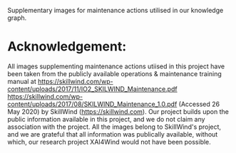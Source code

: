 Supplementary images for maintenance actions utilised in our knowledge graph. 

# Acknowledgement:
All images supplementing maintenance actions utiised in this project have been taken from the publicly available operations & maintenance training manual at https://skillwind.com/wp-content/uploads/2017/11/IO2_SKILWIND_Maintenance.pdf 
https://skillwind.com/wp-content/uploads/2017/08/SKILWIND_Maintenance_1.0.pdf (Accessed 26 May 2020) by SkillWind (https://skillwind.com). Our project builds upon the public information available in this project, and we do not claim
any association with the project. All the images belong to SkillWind's project, and we are grateful that all information was publically available, without which, our research project XAI4Wind would not have been possible.
